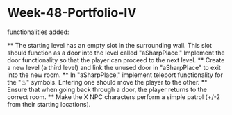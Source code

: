 # Week-48-Portfolio-IV

functionalities added:

** The starting level has an empty slot in the surrounding wall. This slot should function as a door into the level called "aSharpPlace." Implement the door functionality so that the player can proceed to the next level.
** Create a new level (a third level) and link the unused door in "aSharpPlace" to exit into the new room.
** In "aSharpPlace," implement teleport functionality for the "♨︎" symbols. Entering one should move the player to the other.
** Ensure that when going back through a door, the player returns to the correct room.
** Make the X NPC characters perform a simple patrol (+/-2 from their starting locations).